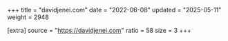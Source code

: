 +++
title = "davidjenei.com"
date = "2022-06-08"
updated = "2025-05-11"
weight = 2948

[extra]
source = "https://davidjenei.com"
ratio = 58
size = 3
+++

